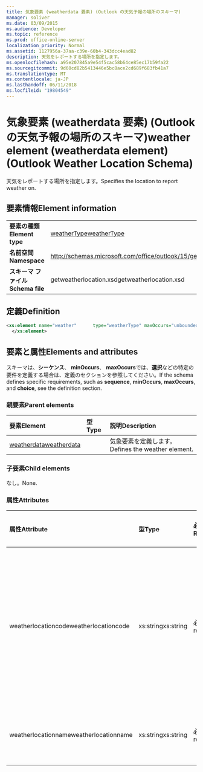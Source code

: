 ```yaml
---
title: 気象要素 (weatherdata 要素) (Outlook の天気予報の場所のスキーマ)
manager: soliver
ms.date: 03/09/2015
ms.audience: Developer
ms.topic: reference
ms.prod: office-online-server
localization_priority: Normal
ms.assetid: 1127956a-37aa-c39e-60b4-343dcc4ead82
description: 天気をレポートする場所を指定します。
ms.openlocfilehash: a95e207845a9e54f5cac58b64ce85ec17b59fa22
ms.sourcegitcommit: 9d60cd82b5413446e5bc8ace2cd689f683fb41a7
ms.translationtype: MT
ms.contentlocale: ja-JP
ms.lasthandoff: 06/11/2018
ms.locfileid: "19804549"
---
```

# <a name="weather-element-weatherdata-element-outlook-weather-location-schema"></a><span data-ttu-id="efd62-103">気象要素 (weatherdata 要素) (Outlook の天気予報の場所のスキーマ)</span><span class="sxs-lookup"><span data-stu-id="efd62-103">weather element (weatherdata element) (Outlook Weather Location Schema)</span></span>

<span data-ttu-id="efd62-104">天気をレポートする場所を指定します。</span><span class="sxs-lookup"><span data-stu-id="efd62-104">Specifies the location to report weather on.</span></span>
  
## <a name="element-information"></a><span data-ttu-id="efd62-105">要素情報</span><span class="sxs-lookup"><span data-stu-id="efd62-105">Element information</span></span>

|||
|:-----|:-----|
|<span data-ttu-id="efd62-106">**要素の種類**</span><span class="sxs-lookup"><span data-stu-id="efd62-106">**Element type**</span></span> <br/> |[<span data-ttu-id="efd62-107">weatherType</span><span class="sxs-lookup"><span data-stu-id="efd62-107">weatherType</span></span>](weathertype-complextype-outlook-weather-location-schema.md) <br/> |
|<span data-ttu-id="efd62-108">**名前空間**</span><span class="sxs-lookup"><span data-stu-id="efd62-108">**Namespace**</span></span> <br/> |http://schemas.microsoft.com/office/outlook/15/getweatherlocation.xsd  <br/> |
|<span data-ttu-id="efd62-109">**スキーマ ファイル**</span><span class="sxs-lookup"><span data-stu-id="efd62-109">**Schema file**</span></span> <br/> |<span data-ttu-id="efd62-110">getweatherlocation.xsd</span><span class="sxs-lookup"><span data-stu-id="efd62-110">getweatherlocation.xsd</span></span>  <br/> |
   
## <a name="definition"></a><span data-ttu-id="efd62-111">定義</span><span class="sxs-lookup"><span data-stu-id="efd62-111">Definition</span></span>

```XML
<xs:element name="weather"      type="weatherType" maxOccurs="unbounded"    >
  </xs:element>  

```

## <a name="elements-and-attributes"></a><span data-ttu-id="efd62-112">要素と属性</span><span class="sxs-lookup"><span data-stu-id="efd62-112">Elements and attributes</span></span>

<span data-ttu-id="efd62-113">スキーマは、**シーケンス**、 **minOccurs**、 **maxOccurs**では、**選択**などの特定の要件を定義する場合は、定義のセクションを参照してください。</span><span class="sxs-lookup"><span data-stu-id="efd62-113">If the schema defines specific requirements, such as **sequence**, **minOccurs**, **maxOccurs**, and **choice**, see the definition section.</span></span> 
  
### <a name="parent-elements"></a><span data-ttu-id="efd62-114">親要素</span><span class="sxs-lookup"><span data-stu-id="efd62-114">Parent elements</span></span>

|<span data-ttu-id="efd62-115">**要素**</span><span class="sxs-lookup"><span data-stu-id="efd62-115">**Element**</span></span>|<span data-ttu-id="efd62-116">**型**</span><span class="sxs-lookup"><span data-stu-id="efd62-116">**Type**</span></span>|<span data-ttu-id="efd62-117">**説明**</span><span class="sxs-lookup"><span data-stu-id="efd62-117">**Description**</span></span>|
|:-----|:-----|:-----|
|[<span data-ttu-id="efd62-118">weatherdata</span><span class="sxs-lookup"><span data-stu-id="efd62-118">weatherdata</span></span>](weatherdata-element-outlook-weather-location-schema.md) <br/> ||<span data-ttu-id="efd62-119">気象要素を定義します。</span><span class="sxs-lookup"><span data-stu-id="efd62-119">Defines the weather element.</span></span>  <br/> |
   
### <a name="child-elements"></a><span data-ttu-id="efd62-120">子要素</span><span class="sxs-lookup"><span data-stu-id="efd62-120">Child elements</span></span>

<span data-ttu-id="efd62-121">なし。</span><span class="sxs-lookup"><span data-stu-id="efd62-121">None.</span></span>
  
### <a name="attributes"></a><span data-ttu-id="efd62-122">属性</span><span class="sxs-lookup"><span data-stu-id="efd62-122">Attributes</span></span>

|<span data-ttu-id="efd62-123">**属性**</span><span class="sxs-lookup"><span data-stu-id="efd62-123">**Attribute**</span></span>|<span data-ttu-id="efd62-124">**型**</span><span class="sxs-lookup"><span data-stu-id="efd62-124">**Type**</span></span>|<span data-ttu-id="efd62-125">**必須**</span><span class="sxs-lookup"><span data-stu-id="efd62-125">**Required**</span></span>|<span data-ttu-id="efd62-126">**説明**</span><span class="sxs-lookup"><span data-stu-id="efd62-126">**Description**</span></span>|<span data-ttu-id="efd62-127">**使用可能な値**</span><span class="sxs-lookup"><span data-stu-id="efd62-127">**Possible values**</span></span>|
|:-----|:-----|:-----|:-----|:-----|
|<span data-ttu-id="efd62-128">weatherlocationcode</span><span class="sxs-lookup"><span data-stu-id="efd62-128">weatherlocationcode</span></span>  <br/> |<span data-ttu-id="efd62-129">xs:string</span><span class="sxs-lookup"><span data-stu-id="efd62-129">xs:string</span></span>  <br/> |<span data-ttu-id="efd62-130">必須</span><span class="sxs-lookup"><span data-stu-id="efd62-130">required</span></span>  <br/> |<span data-ttu-id="efd62-131">同じ名前の複数の場所を識別するために場所に関連付けられているコードを指定します。</span><span class="sxs-lookup"><span data-stu-id="efd62-131">Specifies a code that is associated with the location to distinguish multiple locations with the same name.</span></span>  <br/> |<span data-ttu-id="efd62-132">値の型の使用されています</span><span class="sxs-lookup"><span data-stu-id="efd62-132">A value of the type xs:string</span></span>  <br/> |
|<span data-ttu-id="efd62-133">weatherlocationname</span><span class="sxs-lookup"><span data-stu-id="efd62-133">weatherlocationname</span></span>  <br/> |<span data-ttu-id="efd62-134">xs:string</span><span class="sxs-lookup"><span data-stu-id="efd62-134">xs:string</span></span>  <br/> |<span data-ttu-id="efd62-135">必須</span><span class="sxs-lookup"><span data-stu-id="efd62-135">required</span></span>  <br/> |<span data-ttu-id="efd62-136">場所の名前を指定します。</span><span class="sxs-lookup"><span data-stu-id="efd62-136">Specifies the name of the location.</span></span>  <br/> |<span data-ttu-id="efd62-137">値の型の使用されています</span><span class="sxs-lookup"><span data-stu-id="efd62-137">A value of the type xs:string</span></span>  <br/> |
   

